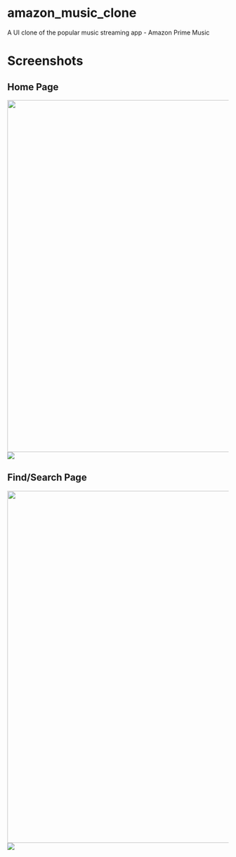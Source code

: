 # amazon_music_clone

A UI clone of the popular music streaming app - Amazon Prime Music

# Screenshots

## Home Page

<img src="screenshots/screenshot-1.png" width=800 /> ![](screenshots/screenshot-1.png)

## Find/Search Page

<img src="screenshots/screenshot-2.png" width=800 /> ![](screenshots/screenshot-2.png)
